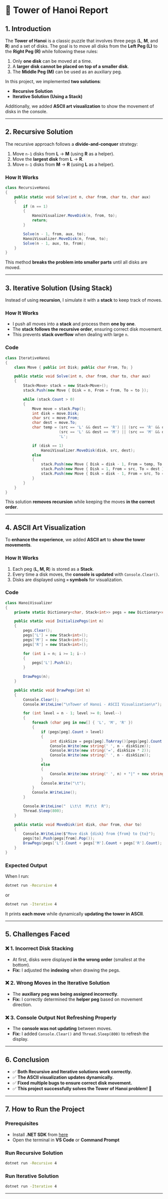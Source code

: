 # 📜 Tower of Hanoi Report

## 1. Introduction
The **Tower of Hanoi** is a classic puzzle that involves three pegs (**L**, **M**, and **R**) and a set of disks. The goal is to move all disks from the **Left Peg (L)** to the **Right Peg (R)** while following these rules:
1. Only **one disk** can be moved at a time.
2. A **larger disk cannot be placed on top of a smaller disk**.
3. The **Middle Peg (M)** can be used as an auxiliary peg.

In this project, we implemented **two solutions**:
- **Recursive Solution**
- **Iterative Solution (Using a Stack)**  

Additionally, we added **ASCII art visualization** to show the movement of disks in the console.

---

## 2. Recursive Solution
The recursive approach follows a **divide-and-conquer** strategy:
1. Move `n-1` disks from **L** → **M** (using **R** as a helper).
2. Move the **largest disk** from **L** → **R**.
3. Move `n-1` disks from **M** → **R** (using **L** as a helper).

### **How It Works**
```csharp
class RecursiveHanoi
{
    public static void Solve(int n, char from, char to, char aux)
    {
        if (n == 1)
        {
            HanoiVisualizer.MoveDisk(n, from, to);
            return;
        }

        Solve(n - 1, from, aux, to);
        HanoiVisualizer.MoveDisk(n, from, to);
        Solve(n - 1, aux, to, from);
    }
}
```
This method **breaks the problem into smaller parts** until all disks are moved.

---

## 3. Iterative Solution (Using Stack)
Instead of using **recursion**, I simulate it with a **stack** to keep track of moves.

### **How It Works**
- I push all moves into a **stack** and process them **one by one**.
- The **stack follows the recursive order**, ensuring correct disk movement.
- This prevents **stack overflow** when dealing with large `n`.

### **Code**
```csharp
class IterativeHanoi
{
    class Move { public int Disk; public char From, To; }

    public static void Solve(int n, char from, char to, char aux)
    {
        Stack<Move> stack = new Stack<Move>();
        stack.Push(new Move { Disk = n, From = from, To = to });

        while (stack.Count > 0)
        {
            Move move = stack.Pop();
            int disk = move.Disk;
            char src = move.From;
            char dest = move.To;
            char temp = (src == 'L' && dest == 'R') || (src == 'R' && dest == 'L') ? 'M' :
                        (src == 'L' && dest == 'M') || (src == 'M' && dest == 'L') ? 'R' :
                        'L';

            if (disk == 1)
                HanoiVisualizer.MoveDisk(disk, src, dest);
            else
            {
                stack.Push(new Move { Disk = disk - 1, From = temp, To = dest });
                stack.Push(new Move { Disk = 1, From = src, To = dest });
                stack.Push(new Move { Disk = disk - 1, From = src, To = temp });
            }
        }
    }
}
```
This solution **removes recursion** while keeping the moves **in the correct order**.

---

## 4. ASCII Art Visualization
To **enhance the experience**, we added **ASCII art** to **show the tower movements**.

### **How It Works**
1. Each peg (**L, M, R**) is stored as a **Stack<int>**.
2. Every time a disk moves, the **console is updated** with `Console.Clear()`.
3. Disks are displayed using **`=` symbols** for visualization.

### **Code**
```csharp
class HanoiVisualizer
{
    private static Dictionary<char, Stack<int>> pegs = new Dictionary<char, Stack<int>>();

    public static void InitializePegs(int n)
    {
        pegs.Clear();
        pegs['L'] = new Stack<int>();
        pegs['M'] = new Stack<int>();
        pegs['R'] = new Stack<int>();

        for (int i = n; i >= 1; i--)
        {
            pegs['L'].Push(i);
        }

        DrawPegs(n);
    }

    public static void DrawPegs(int n)
    {
        Console.Clear();
        Console.WriteLine("\nTower of Hanoi - ASCII Visualization\n");

        for (int level = n - 1; level >= 0; level--)
        {
            foreach (char peg in new[] { 'L', 'M', 'R' })
            {
                if (pegs[peg].Count > level)
                {
                    int diskSize = pegs[peg].ToArray()[pegs[peg].Count - 1 - level];
                    Console.Write(new string(' ', n - diskSize));
                    Console.Write(new string('=', diskSize * 2));
                    Console.Write(new string(' ', n - diskSize));
                }
                else
                {
                    Console.Write(new string(' ', n) + "|" + new string(' ', n));
                }
                Console.Write("\t");
            }
            Console.WriteLine();
        }

        Console.WriteLine("  L\t\t  M\t\t  R");
        Thread.Sleep(800);
    }

    public static void MoveDisk(int disk, char from, char to)
    {
        Console.WriteLine($"Move disk {disk} from {from} to {to}");
        pegs[to].Push(pegs[from].Pop());
        DrawPegs(pegs['L'].Count + pegs['M'].Count + pegs['R'].Count);
    }
}
```
### **Expected Output**
When I run:
```sh
dotnet run -Recursive 4
```
or
```sh
dotnet run -Iterative 4
```
It prints **each move** while dynamically **updating the tower in ASCII**.

---

## 5. Challenges Faced
### ❌ **1. Incorrect Disk Stacking**
- At first, disks were displayed **in the wrong order** (smallest at the bottom).
- **Fix:** I adjusted the **indexing** when drawing the pegs.

### ❌ **2. Wrong Moves in the Iterative Solution**
- The **auxiliary peg was being assigned incorrectly**.
- **Fix:** I correctly determined the **helper peg** based on movement direction.

### ❌ **3. Console Output Not Refreshing Properly**
- The **console was not updating** between moves.
- **Fix:** I added `Console.Clear()` and `Thread.Sleep(800)` to refresh the display.

---

## 6. Conclusion
- ✅ **Both Recursive and Iterative solutions work correctly.**
- ✅ **The ASCII visualization updates dynamically.**
- ✅ **Fixed multiple bugs to ensure correct disk movement.**
- ✅ **This project successfully solves the Tower of Hanoi problem! 🎉**

---
## **7. How to Run the Project**
### **Prerequisites**
- Install **.NET SDK** from [here](https://dotnet.microsoft.com/download)
- Open the terminal in **VS Code** or **Command Prompt**

### **Run Recursive Solution**
```sh
dotnet run -Recursive 4
```

### **Run Iterative Solution**
```sh
dotnet run -Iterative 4
```

---